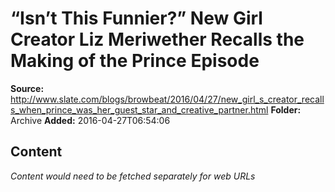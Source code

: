 # “Isn’t This Funnier?” New Girl Creator Liz Meriwether Recalls the Making of the Prince Episode

**Source:** http://www.slate.com/blogs/browbeat/2016/04/27/new_girl_s_creator_recalls_when_prince_was_her_guest_star_and_creative_partner.html
**Folder:** Archive
**Added:** 2016-04-27T06:54:06




## Content
*Content would need to be fetched separately for web URLs*

